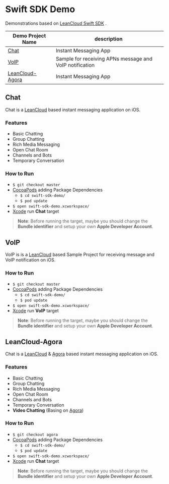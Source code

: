 # Swift SDK Demo

Demonstrations based on [LeanCloud Swift SDK](https://github.com/leancloud/swift-sdk) .

| Demo Project Name | description |
| ------ | ------ |
| [Chat](#Chat) | Instant Messaging App |
| [VoIP](#VoIP) | Sample for receiving APNs message and VoIP notification |
| [LeanCloud-Agora](#LeanCloud-Agora) | Instant Messaging App |

## Chat

Chat is a [LeanCloud](https://leancloud.cn) based instant messaging application on iOS.

### Features

* Basic Chatting
* Group Chatting
* Rich Media Messaging
* Open Chat Room
* Channels and Bots
* Temporary Conversation

### How to Run

* `$ git checkout master`
* [CocoaPods](https://cocoapods.org) adding Package Dependencies
	* `$ cd swift-sdk-demo/`
	* `$ pod update`
* `$ open swift-sdk-demo.xcworkspace/`
* [Xcode](https://developer.apple.com/xcode/) run **Chat** target

> **Note**: Before running the target, maybe you should change the **Bundle identifier** and setup your own **Apple Developer Account**.

## VoIP

VoIP is is a [LeanCloud](https://leancloud.cn) based Sample Project for receiving message and VoIP notification on iOS.

### How to Run

* `$ git checkout master`
* [CocoaPods](https://cocoapods.org) adding Package Dependencies
	* `$ cd swift-sdk-demo/`
	* `$ pod update`
* `$ open swift-sdk-demo.xcworkspace/`
* [Xcode](https://developer.apple.com/xcode/) run **VoIP** target

> **Note**: Before running the target, maybe you should change the **Bundle identifier** and setup your own **Apple Developer Account**.

## LeanCloud-Agora

Chat is a [LeanCloud](https://leancloud.cn) & [Agora](https://www.agora.io/cn/) based instant messaging application on iOS.

### Features

* Basic Chatting
* Group Chatting
* Rich Media Messaging
* Open Chat Room
* Channels and Bots
* Temporary Conversation
* **Video Chatting** (Basing on [Agora](https://www.agora.io/cn/))

### How to Run

* `$ git checkout agora`
* [CocoaPods](https://cocoapods.org) adding Package Dependencies
	* `$ cd swift-sdk-demo/`
	* `$ pod update`
* `$ open swift-sdk-demo.xcworkspace/`
* [Xcode](https://developer.apple.com/xcode/) run **Chat** target

> **Note**: Before running the target, maybe you should change the **Bundle identifier** and setup your own **Apple Developer Account**.

